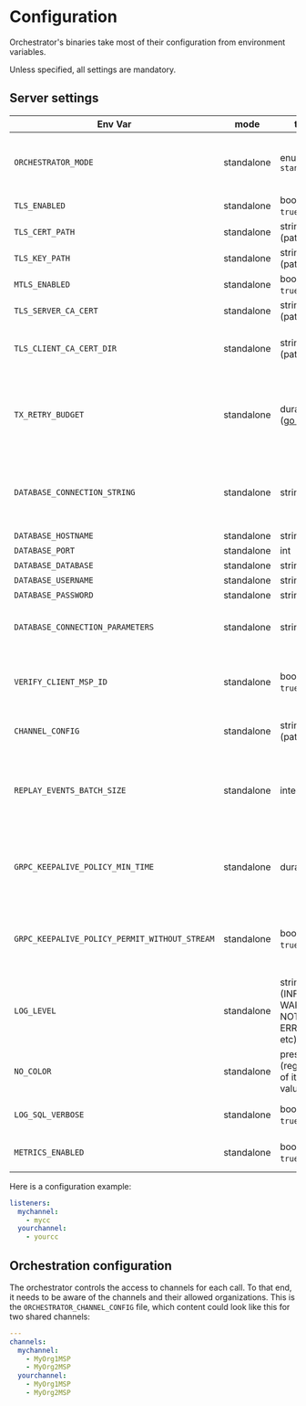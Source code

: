 # Configuration

Orchestrator's binaries take most of their configuration from environment variables.

Unless specified, all settings are mandatory.

## Server settings

| Env Var                                                    | mode                    | type                                                               | usage                                                                                                               |
|------------------------------------------------------------|-------------------------|--------------------------------------------------------------------|---------------------------------------------------------------------------------------------------------------------|
| `ORCHESTRATOR_MODE`                           | standalone | enum: `standalone`                                                 | specify in which mode to run the orchestrator (defaults to `standalone`)                                            |
| `TLS_ENABLED`                                 | standalone | bool: `true`/`false`                                               | whether to add TLS on transport                                                                                     |
| `TLS_CERT_PATH`                               | standalone | string (path)                                                      | path of the certificate to use                                                                                      |
| `TLS_KEY_PATH`                                | standalone | string (path)                                                      | path of the key to use                                                                                              |
| `MTLS_ENABLED`                                | standalone | bool: `true`/`false`                                               | whether to enable mutual TLS                                                                                        |
| `TLS_SERVER_CA_CERT`                          | standalone | string (path)                                                      | path of the CA certificate to use                                                                                   |
| `TLS_CLIENT_CA_CERT_DIR`                      | standalone | string (path)                                                      | directory containing CA certificates of the client                                                                  |
| `TX_RETRY_BUDGET`                             | standalone | duration ([go format](https://golang.org/pkg/time/#ParseDuration)) | duration during which the transaction can be retried in case of unserializable read/write dependencies              |
| `DATABASE_CONNECTION_STRING`                | standalone              | string                                                             | [postgresql connection string](http://www.postgresql.cn/docs/13/libpq-connect.html#LIBPQ-CONNSTRING); takes precedence over other PostgreSQL settings               |
| `DATABASE_HOSTNAME`                         | standalone              | string | |
| `DATABASE_PORT`                             | standalone              | int    | |
| `DATABASE_DATABASE`                         | standalone              | string | |
| `DATABASE_USERNAME`                         | standalone              | string | |
| `DATABASE_PASSWORD`                         | standalone              | string | |
| `DATABASE_CONNECTION_PARAMETERS`            | standalone              | string | connection parameters in space-separated `key=value` format |
| `VERIFY_CLIENT_MSP_ID`                        | standalone | bool: `true`/`false`                                               | whether to check that client certificate matches the MSPID header                                                   |
| `CHANNEL_CONFIG`                              | standalone | string (path)                                                      | where to find the [application configuration](#orchestration-configuration)                                         |
| `REPLAY_EVENTS_BATCH_SIZE`                    | standalone              | integer                                                            | the size of the batch of events used by the `SubscribeToEvents` method to replay existing events (default to `100`) |
| `GRPC_KEEPALIVE_POLICY_MIN_TIME`              | standalone | duration                                                           | the minimum amount of time a client should wait before sending a keepalive ping (default to `30s`).                 |
| `GRPC_KEEPALIVE_POLICY_PERMIT_WITHOUT_STREAM` | standalone | bool: `true`/`false`                                               | if true, server allows keepalive pings even when there are no active RPCs (default to `false`).                     |
| `LOG_LEVEL`                                   | standalone | string (INFO, WARN, NOTICE, ERROR, etc)                            | log verbosity (default to INFO)                                                                                     |
| `NO_COLOR`                                    | standalone | presence (regardless of its value)                                 | disable log color (see [no-color](https://no-color.org/))                                                           |
| `LOG_SQL_VERBOSE`                             | standalone              | bool: `true`/`false`                                               | log SQL statements with debug verbosity.                                                                            |
| `METRICS_ENABLED`                             | standalone | bool: `true`/`false`                                               | whether to enable prometheus metrics.                                                                               |

Here is a configuration example:
```yaml
listeners:
  mychannel:
    - mycc
  yourchannel:
    - yourcc
```

## Orchestration configuration

The orchestrator controls the access to channels for each call.
To that end, it needs to be aware of the channels and their allowed organizations.
This is the `ORCHESTRATOR_CHANNEL_CONFIG` file, which content could look like this for two shared channels:

```yml
---
channels:
  mychannel:
    - MyOrg1MSP
    - MyOrg2MSP
  yourchannel:
    - MyOrg1MSP
    - MyOrg2MSP
```
